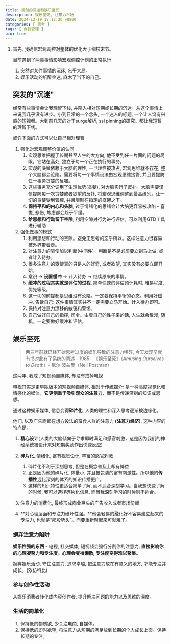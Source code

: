 ```yaml
---
title: 突然的沉迷和娱乐至死
description: 娱乐至死, 注意力市场
date: 2024-12-19 18:12:20 +0800
categories: [ 思考 ]
tags: [ 自我管理 ]
pin: true
---
```


1. 首先, 我确信宏观调控对整体的优化大于细枝末节。

   目前遇到了两类事情影响宏观调控计划的正常执行

   1. 突然对某件事情的沉迷, 忘乎大局。
   2. 娱乐活动的纸醉金迷, 麻木了当下的自己。

   ## 突发的"沉迷"

   经常有些事情会让我理智下线, 并陷入相对短期或长期的沉迷。从这个事情上来说我几乎没有进步。小到日常的一个念头, 一个迷人的标题, 一个让人饶有兴趣的短视频。大到前几天的对于surge解析, ssl pinning的研究。都让我短暂的理智下线。

   或许下面的方式可以让自己相对理智

   1. 强化对宏观调整价值的认同
      1.  宏观思维把握了长期甚至人生的大方向, 他不受到任一片面的问题的局限。它站在高处, 独立于每一个正在执行的事务。
      2.  宏观的决策依赖于大脑的理性, 一旦理性被攻占, 宏观思维就不存在, 整个大脑都会沦陷。需要将每一个事情设法由宏观思维接管, 并且要提防任一事务贪婪的反噬。
      3.  这些事务充分调用了生理优势(贪婪), 对大脑实行了反扑。大脑需要谨慎提防每一次贪婪或者欲望的反扑, 将宏观思维调整到最高级别。让一切的贪婪受到管控, 并且限制在指定的框架之下。
      4. **保持平和的内心和头脑**, 过于情绪化的思绪会让大脑更容易被攻陷 - 喜悦, 悲伤, 焦虑都会趋于平缓。
      5. **给思想和行动留下空隙**, 利用空隙对行为进行评估。可以利用GTD工具进行辅助
   2. 强化做事的模式
      1.  利用思想和行动的空隙。避免无思考的忘乎所以。这样注意力很容易被外界带着走。
      2.  对注意力的驱使加以判断(中间件)。判断是不是必须要立刻马上做, 或者计入待办。
      3.  很多注意力的驱使真的只是人的好奇, 或者欲望, 其实没有必要立即开始。
      4.  意识 -> **设置缓冲** -> 计入待办 -> 继续原来的事情。
      5.  **缓冲的过程其实就是评估的过程**, 简单快速的评估预计耗时, 难易程度, 优先等级。
      6.  这一切的前提都是思维没有沦陷。一定要保持平衡的心态。利用好缓冲, 告诉自己: 这件事情其实并不一定需要立马开始。计入待办即可。
      7.  保持对注意力漂移的敏锐和警惕。
      8.  自己做好自己的指挥, 司令。由着自己的性子来的话, 人生就会散漫, 随机。一定要做好缓冲和评估。

   ## 娱乐至死

   > 两三年前就已经开始思考过度的娱乐导致的注意力稀碎, 今天发现早就有书对此有了系统的阐述 - 1985 - 《娱乐至死》（*Amusing Ourselves to Death*）- 尼尔·波兹曼（Neil Postman）

   这两年, 我戒了短视频自媒体, 却没有戒掉电视

   电视其实是更早期版本的短视频自媒体, 相对于传统媒介: 是一种高度视觉化和情感化的媒体，**它更侧重于吸引观众的注意力**，而不是传递深刻的知识或思想。

   通过这种娱乐媒体, 信息变得**碎片化**, 人类的理性和深入思考逐渐被边缘化。

   他们, 以及广告商都在想方设法的蚕食人群的注意力 **(注意力经济)**, 这种内容的特点是:
   
   1. **精心设计**(人类的大脑倾向于寻求即时满足和感官刺激，这是因为我们的神经系统被设计来对短期奖励作出快速反应)
   2. **碎片化**, 情绪化, 富有视觉设计, 丰富的感官刺激
      1. 碎片化不利于深刻思考, 但是在概念普及上却有裨益
      2. 正是因为他的碎片化, 体量小, 并且被包装的富有刺激性。所以他的**传播性**远比深刻的体系的知识传播更广。
      3. 这样的知识特性更适合简单了解, 而不适合深刻学习。当我想快速了解的时候, 我可以选择碎片化信息, 而当我深刻学习的时候则不适合。

   3. 注意力的消费化, 最终形成商业巨头的广告收入或者市场份额
   4. **对心理层面和专注力破坏性强。**他会轻易的融化好不容易建立起来的专注力, 也就是“那股势头”。而要重新聚起来可就难了。
   
   ### 摒弃注意力陷阱
   
   **娱乐性强的东西** - 电视, 社交媒体, 短视频会强行分割你的注意力, **直接影响你的心理凝聚力和专注度。心理会变得懒散, 专注度变得难以聚集。**
   
   摒弃娱乐活动, 守住注意力, 追求卓越, 把注意力放在有意义的地方, 才能专注并成长。(效仿科比)
   
   ### 参与创作性活动
   
   从娱乐消费者转化成内容创作者, 提升解决问题的能力以及思维的深度。
   
   ### 生活的简单化
   
   1. 保持低的物质欲, 少关注电商, 自媒体。
   2. 保持低的即时欲望, 将注意力从短期的满足放到长期的个人成长上面。保持长期的专注。





